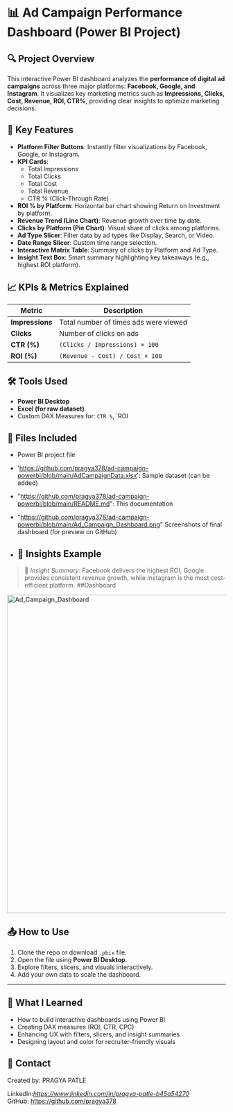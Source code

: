 # 📊 Ad Campaign Performance Dashboard (Power BI Project)

## 🔍 Project Overview

This interactive Power BI dashboard analyzes the **performance of digital ad campaigns** across three major platforms: **Facebook, Google, and Instagram**. It visualizes key marketing metrics such as **Impressions, Clicks, Cost, Revenue, ROI, CTR%**, providing clear insights to optimize marketing decisions.
## 📌 Key Features

- **Platform Filter Buttons**: Instantly filter visualizations by Facebook, Google, or Instagram.
- **KPI Cards**:  
  - Total Impressions  
  - Total Clicks  
  - Total Cost  
  - Total Revenue  
  - CTR % (Click-Through Rate)  
- **ROI % by Platform**: Horizontal bar chart showing Return on Investment by platform.
- **Revenue Trend (Line Chart)**: Revenue growth over time by date.
- **Clicks by Platform (Pie Chart)**: Visual share of clicks among platforms.
- **Ad Type Slicer**: Filter data by ad types like Display, Search, or Video.
- **Date Range Slicer**: Custom time range selection.
- **Interactive Matrix Table**: Summary of clicks by Platform and Ad Type.
- **Insight Text Box**: Smart summary highlighting key takeaways (e.g., highest ROI platform).
## 📈 KPIs & Metrics Explained

| Metric | Description |
|--------|-------------|
| **Impressions** | Total number of times ads were viewed |
| **Clicks** | Number of clicks on ads |
| **CTR (%)** | `(Clicks / Impressions) × 100` |
| **ROI (%)** | `(Revenue - Cost) / Cost × 100` |

## 🛠️ Tools Used

- **Power BI Desktop**
- **Excel (for raw dataset)**
- Custom DAX Measures for: `CTR %`, `ROI 
## 📁 Files Included

-  Power BI project file  
- 'https://github.com/pragya378/ad-campaign-powerbi/blob/main/AdCampaignData.xlsx': Sample dataset (can be added)
- "https://github.com/pragya378/ad-campaign-powerbi/blob/main/README.md": This documentation  
- "https://github.com/pragya378/ad-campaign-powerbi/blob/main/Ad_Campaign_Dashboard.png" Screenshots of final dashboard (for preview on GitHub)

- ## 📌 Insights Example

> 📌 _Insight Summary_: Facebook delivers the highest ROI, Google provides consistent revenue growth, while Instagram is the most cost-efficient platform.
> ##Dashboard
> 
<img width="1348" height="734" alt="Ad_Campaign_Dashboard" src="https://github.com/user-attachments/assets/433e9f1d-e1f2-45a2-b0a3-7139a832a83c" />

## 📤 How to Use

1. Clone the repo or download `.pbix` file.
2. Open the file using **Power BI Desktop**.
3. Explore filters, slicers, and visuals interactively.
4. Add your own data to scale the dashboard.

---

## 🧠 What I Learned

- How to build interactive dashboards using Power BI  
- Creating DAX measures (ROI, CTR, CPC)  
- Enhancing UX with filters, slicers, and insight summaries  
- Designing layout and color for recruiter-friendly visuals
## 📧 Contact
Created by: PRAGYA PATLE

LinkedIn:*https://www.linkedin.com/in/pragya-patle-b45a54270*  
GitHub: https://github.com/pragya378




